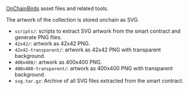 [OnChainBirds](https://onchainbirds.com/) asset files and related tools.

The artwork of the collection is stored onchain as SVG.

- `scripts/`: scripts to extract SVG artwork from the smart contract 
and generate PNG files.
- `42x42/`:  artwork as 42x42 PNG.
- `42x42-transparent/`:  artwork as 42x42 PNG with transparent background.
- `400x400/`:  artwork as 400x400 PNG.
- `400x400-transparent/`:  artwork as 400x400 PNG with transparent background.
- `svg.tar.gz`: Archive of all SVG files extracted from the smart contract.